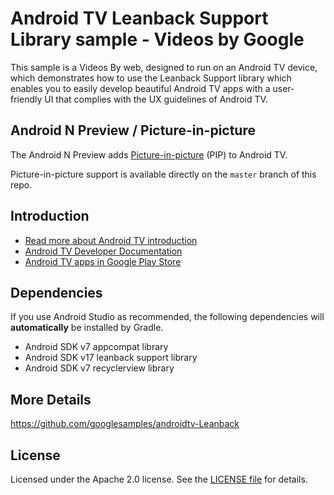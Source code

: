 # Android TV Leanback Support Library sample - Videos by Google

This sample is a Videos By web, designed to run on an Android TV device, 
which demonstrates how to use the Leanback Support library which enables you to easily 
develop beautiful Android TV apps with a user-friendly UI that complies with the UX guidelines of Android TV.

## Android N Preview / Picture-in-picture

The Android N Preview adds [Picture-in-picture][pip-docs] (PIP) to Android TV.

Picture-in-picture support is available directly on the `master` branch of this repo.

[pip-docs]: https://developer.android.com/preview/features/picture-in-picture.html

## Introduction

- [Read more about Android TV introduction](http://www.android.com/tv/)
- [Android TV Developer Documentation](http://developer.android.com/tv)
- [Android TV apps in Google Play Store][store-apps]

## Dependencies

If you use Android Studio as recommended, the following dependencies will **automatically** be installed by Gradle.

- Android SDK v7 appcompat library
- Android SDK v17 leanback support library
- Android SDK v7 recyclerview library

## More Details

https://github.com/googlesamples/androidtv-Leanback


## License

Licensed under the Apache 2.0 license. See the [LICENSE file][license] for details.

[store-apps]: https://play.google.com/store/apps/collection/promotion_3000e26_androidtv_apps_all
[studio]: https://developer.android.com/tools/studio/index.html
[getting-started]: https://developer.android.com/training/tv/start/start.html
[bugs]: https://github.com/googlesamples/androidtv-Leanback/issues/new
[contributing]: CONTRIBUTING.md
[license]: LICENSE
